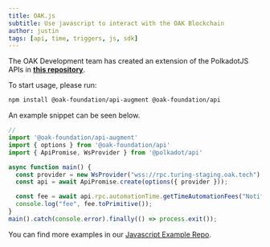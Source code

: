 ```yaml
---
title: OAK.js
subtitle: Use javascript to interact with the OAK Blockchain
author: justin
tags: [api, time, triggers, js, sdk]
---
```


The OAK Development team has created an extension of the PolkadotJS APIs in **[this repository](https://github.com/OAK-Foundation/oak.js)**.

To start usage, please run:
```bash
npm install @oak-foundation/api-augment @oak-foundation/api
```

An example snippet can be seen below.
```javascript
// 
import '@oak-foundation/api-augment'
import { options } from '@oak-foundation/api'
import { ApiPromise, WsProvider } from '@polkadot/api'

async function main() {
  const provider = new WsProvider("wss://rpc.turing-staging.oak.tech")
  const api = await ApiPromise.create(options({ provider }));

  const fee = await api.rpc.automationTime.getTimeAutomationFees("Notify", 1)
  console.log("fee", fee.toPrimitive());
}
main().catch(console.error).finally(() => process.exit()); 
```

You can find more examples in our [Javascript Example Repo](https://github.com/OAK-Foundation/javascript-examples).
